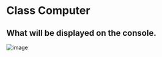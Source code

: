 <h1>Class Computer</h1> 
<h2>What will be displayed on the console.</h2> 

![image](https://user-images.githubusercontent.com/52968377/133699889-5b1e92b3-2d0a-403c-8297-5b4705f50a0f.png)
